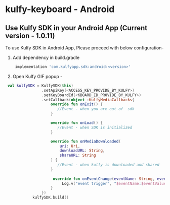 # kulfy-keyboard - Android
## Use Kulfy SDK in your Android App (Current version - 1.0.11)

To use Kulfy SDK in Android App, Please proceed with below configuration-

1. Add dependency in build.gradle
    ```gradle
     implementation 'com.kulfyapp.sdk:android:<version>'
    ```
    
2. Open Kulfy GIF popup -
```kotlin
 val kulfySDK = KulfySDK(this)
                .setApiKey(<ACCESS_KEY_PROVIDE_BY_KULFY>)
                .setKeyBoardId(<KBOARD_ID_PROVIDE_BY_KULFY>)
                .setCallback(object :KulfyMediaCallbacks{
                    override fun onExit() {
                       //Event - when you are out of  sdk 
                    }

                    override fun onLoad() {
                       //Event - when SDK is initialized
                    }

                    override fun onMediaDownloaded(
                        uri: Uri,
                        downloadURL: String,
                        shareURL: String
                    ) {
                       //Event - when kulfy is downloaded and shared
                    }
                    
                     override fun onEventChange(eventName: String, eventValue: String) {
                         Log.v("event trigger", "$eventName:$eventValue")
                    }
                })
            kulfySDK.build()
```
